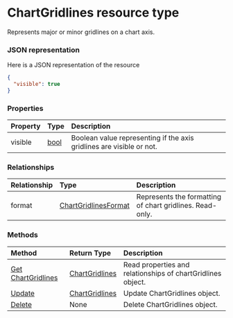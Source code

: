 # ChartGridlines resource type

Represents major or minor gridlines on a chart axis.

### JSON representation

Here is a JSON representation of the resource

<!-- {
  "blockType": "resource",
  "optionalProperties": [

  ],
  "@odata.type": "microsoft.graph.chartgridlines"
}-->

```json
{
  "visible": true
}

```
### Properties
| Property	   | Type	|Description|
|:---------------|:--------|:----------|
|visible|[bool](bool.md)|Boolean value representing if the axis gridlines are visible or not.|

### Relationships
| Relationship | Type	|Description|
|:---------------|:--------|:----------|
|format|[ChartGridlinesFormat](chartgridlinesformat.md)|Represents the formatting of chart gridlines. Read-only.|

### Methods

| Method		   | Return Type	|Description|
|:---------------|:--------|:----------|
|[Get ChartGridlines](../api/chartgridlines_get.md) | [ChartGridlines](chartgridlines.md) |Read properties and relationships of chartGridlines object.|
|[Update](../api/chartgridlines_update.md) | [ChartGridlines](chartgridlines.md)	|Update ChartGridlines object. |
|[Delete](../api/chartgridlines_delete.md) | None |Delete ChartGridlines object. |

<!-- uuid: 8fcb5dbc-d5aa-4681-8e31-b001d5168d79
2015-10-25 14:57:30 UTC -->
<!-- {
  "type": "#page.annotation",
  "description": "ChartGridlines resource",
  "keywords": "",
  "section": "documentation",
  "tocPath": ""
}-->